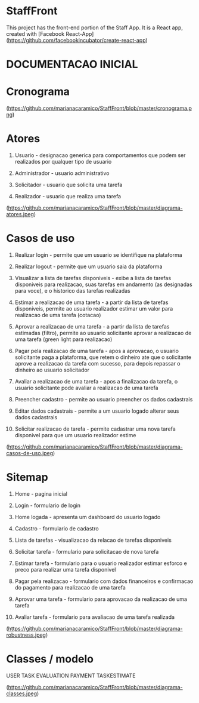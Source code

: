 # StaffFront

This project has the front-end portion of the Staff App. It is a React app, created with [Facebook React-App] (https://github.com/facebookincubator/create-react-app)

# DOCUMENTACAO INICIAL

# Cronograma

(https://github.com/marianacaramico/StaffFront/blob/master/cronograma.png)


# Atores

01. Usuario - designacao generica para comportamentos que podem ser realizados por qualquer tipo de usuario

02. Administrador - usuario administrativo

03. Solicitador - usuario que solicita uma tarefa

04. Realizador - usuario que realiza uma tarefa

(https://github.com/marianacaramico/StaffFront/blob/master/diagrama-atores.jpeg)


# Casos de uso

01. Realizar login - permite que um usuario se identifique na plataforma

02. Realizar logout - permite que um usuario saia da plataforma

03. Visualizar a lista de tarefas disponiveis - exibe a lista de tarefas disponiveis para realizacao, suas tarefas em andamento (as designadas para voce), e o historico das tarefas realizadas

04. Estimar a realizacao de uma tarefa - a partir da lista de tarefas disponiveis, permite ao usuario realizador estimar um valor para realizacao de uma tarefa (cotacao)

05. Aprovar a realizacao de uma tarefa - a partir da lista de tarefas estimadas (filtro), permite ao usuario solicitante aprovar a realizacao de uma tarefa (green light para realizacao)

06. Pagar pela realizacao de uma tarefa - apos a aprovacao, o usuario solicitante paga a plataforma, que retem o dinheiro ate que o solicitante aprove a realizacao da tarefa com sucesso, para depois repassar o dinheiro ao usuario solicitador

07. Avaliar a realizacao de uma tarefa - apos a finalizacao da tarefa, o usuario solicitante pode avaliar a realizacao de uma tarefa

08. Preencher cadastro - permite ao usuario preencher os dados cadastrais

09. Editar dados cadastrais - permite a um usuario logado alterar seus dados cadastrais

10. Solicitar realizacao de tarefa - permite cadastrar uma nova tarefa disponivel para que um usuario realizador estime

(https://github.com/marianacaramico/StaffFront/blob/master/diagrama-casos-de-uso.jpeg)


# Sitemap

01. Home - pagina inicial

02. Login - formulario de login

03. Home logada - apresenta um dashboard do usuario logado

04. Cadastro - formulario de cadastro

05. Lista de tarefas - visualizacao da relacao de tarefas disponiveis

06. Solicitar tarefa - formulario para solicitacao de nova tarefa

07. Estimar tarefa - formulario para o usuario realizador estimar esforco e preco para realizar uma tarefa disponivel

08. Pagar pela realizacao - formulario com dados financeiros e confirmacao do pagamento para realizacao de uma tarefa

09. Aprovar uma tarefa - formulario para aprovacao da realizacao de uma tarefa

10. Avaliar tarefa - formulario para avaliacao de uma tarefa realizada

(https://github.com/marianacaramico/StaffFront/blob/master/diagrama-robustness.jpeg)


# Classes / modelo

USER
TASK
EVALUATION
PAYMENT
TASKESTIMATE

(https://github.com/marianacaramico/StaffFront/blob/master/diagrama-classes.jpeg)
